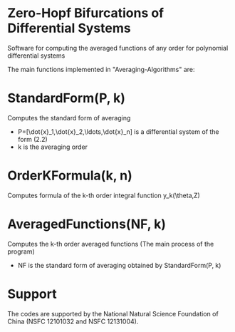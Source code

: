 # Zero-Hopf Bifurcations of Differential Systems
Software for computing the averaged functions of any order for polynomial differential systems

The main functions implemented in "Averaging-Algorithms" are:
# StandardForm(P, k) 
Computes the standard form of averaging
- P=[\dot{x}_1,\dot{x}_2,\ldots,\dot{x}_n] is a differential system of the form (2.2)
- k is the averaging order
# OrderKFormula(k, n)
Computes formula of the k-th order integral function y_k(\theta,Z)
# AveragedFunctions(NF, k)
Computes the k-th order averaged functions (The main process of the program)
- NF is the standard form of averaging obtained by StandardForm(P, k)
# Support
The codes are supported by the National Natural Science Foundation of China (NSFC 12101032 and NSFC 12131004).
